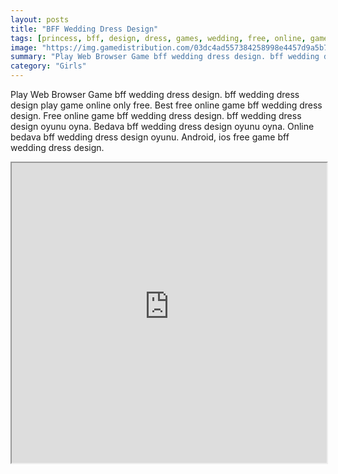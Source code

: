 ```yaml
---
layout: posts
title: "BFF Wedding Dress Design"
tags: [princess, bff, design, dress, games, wedding, free, online, games, oyna, game, free, games, play, play, games]
image: "https://img.gamedistribution.com/03dc4ad557384258998e4457d9a5b7b4.jpg"
summary: "Play Web Browser Game bff wedding dress design. bff wedding dress design play game online only free. Best free online game bff wedding dress design. Free online game bff wedding dress design. bff wedding dress design oyunu oyna. Bedava bff wedding dress design oyunu oyna. Online bedava bff wedding dress design oyunu. Android, ios free game bff wedding dress design."
category: "Girls"
---
```


Play Web Browser Game bff wedding dress design. bff wedding dress design play game online only free. Best free online game bff wedding dress design. Free online game bff wedding dress design. bff wedding dress design oyunu oyna. Bedava bff wedding dress design oyunu oyna. Online bedava bff wedding dress design oyunu. Android, ios free game bff wedding dress design.

<iframe width="100%" height="480px;" src="https://html5.gamedistribution.com/03dc4ad557384258998e4457d9a5b7b4/"></iframe>